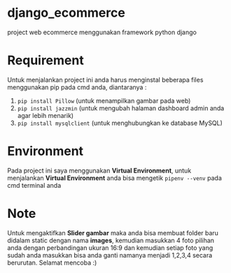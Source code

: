 # django_ecommerce
project web ecommerce menggunakan framework python django

# Requirement
Untuk menjalankan project ini anda harus menginstal beberapa files menggunakan pip pada cmd anda, diantaranya :
1. ``pip install Pillow`` (untuk menampilkan gambar pada web)
2. ``pip install jazzmin`` (untuk mengubah halaman dashboard admin anda agar lebih menarik)
3. ``pip install mysqlclient`` (untuk menghubungkan ke database MySQL)

# Environment
Pada project ini saya menggunakan **Virtual Environment**, untuk menjalankan **Virtual Environment** anda bisa mengetik ``pipenv --venv`` pada cmd terminal anda

# Note
Untuk mengaktifkan **Slider gambar** maka anda bisa membuat folder baru didalam static dengan nama **images**, kemudian masukkan 4 foto pilihan anda dengan perbandingan ukuran 16:9 dan kemudian setiap foto yang sudah anda masukkan bisa anda ganti namanya menjadi 1,2,3,4 secara berurutan. Selamat mencoba :)
